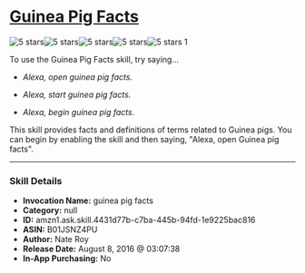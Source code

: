 # [Guinea Pig Facts](http://alexa.amazon.com/#skills/amzn1.ask.skill.4431d77b-c7ba-445b-94fd-1e9225bac816)
![5 stars](../../images/ic_star_black_18dp_1x.png)![5 stars](../../images/ic_star_black_18dp_1x.png)![5 stars](../../images/ic_star_black_18dp_1x.png)![5 stars](../../images/ic_star_black_18dp_1x.png)![5 stars](../../images/ic_star_black_18dp_1x.png) 1

To use the Guinea Pig Facts skill, try saying...

* *Alexa, open guinea pig facts.*

* *Alexa, start guinea pig facts.*

* *Alexa, begin guinea pig facts.*

This skill provides facts and definitions of terms related to Guinea pigs.  You can begin by enabling the skill and then saying, "Alexa, open Guinea pig facts".

***

### Skill Details

* **Invocation Name:** guinea pig facts
* **Category:** null
* **ID:** amzn1.ask.skill.4431d77b-c7ba-445b-94fd-1e9225bac816
* **ASIN:** B01JSNZ4PU
* **Author:** Nate Roy
* **Release Date:** August 8, 2016 @ 03:07:38
* **In-App Purchasing:** No
